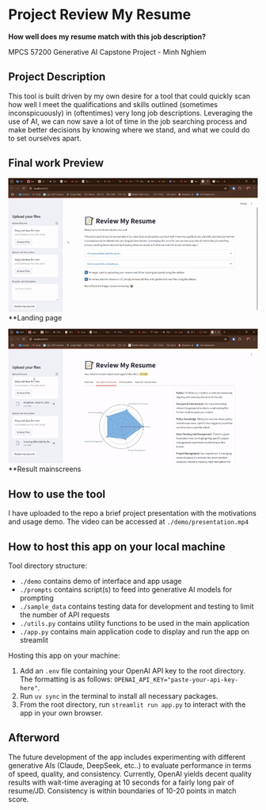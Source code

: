 # Project Review My Resume
**How well does my resume match with this job description?**

MPCS 57200 Generative AI Capstone Project - Minh Nghiem

## Project Description
This tool is built driven by my own desire for a tool that could quickly scan how well I meet the qualifications and skills outlined (sometimes inconspicuously) in (oftentimes) very long job descriptions. Leveraging the use of AI, we can now save a lot of time in the job searching process and make better decisions by knowing where we stand, and what we could do to set ourselves apart.

## Final work Preview

![Landing Page](./demo/landing-page.gif)
**Landing page

![Resume/JD Match Result](./demo/result.gif)
**Result mainscreens

## How to use the tool

I have uploaded to the repo a brief project presentation with the motivations and usage demo. The video can be accessed at `./demo/presentation.mp4`

## How to host this app on your local machine

Tool directory structure:
- `./demo` contains demo of interface and app usage
- `./prompts` contains script(s) to feed into generative AI models for prompting
- `./sample_data` contains testing data for development and testing to limit the number of API requests
- `./utils.py` contains utility functions to be used in the main application
- `./app.py` contains main application code to display and run the app on streamlit

Hosting this app on your machine:
1. Add an `.env` file containing your OpenAI API key to the root directory. The formatting is as follows: `OPENAI_API_KEY="paste-your-api-key-here"`.
2. Run `uv sync` in the terminal to install all necessary packages.
3. From the root directory, run `streamlit run app.py` to interact with the app in your own browser.

## Afterword
The future development of the app includes experimenting with different generative AIs (Claude, DeepSeek, etc..) to evaluate performance in terms of speed, quality, and consistency. Currently, OpenAI yields decent quality results with wait-time averaging at 10 seconds for a fairly long pair of resume/JD. Consistency is within boundaries of 10-20 points in match score.